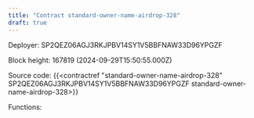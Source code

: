 ```yaml
---
title: "Contract standard-owner-name-airdrop-328"
draft: true
---
```

Deployer: SP2QEZ06AGJ3RKJPBV14SY1V5BBFNAW33D96YPGZF


 



Block height: 167819 (2024-09-29T15:50:55.000Z)

Source code: {{<contractref "standard-owner-name-airdrop-328" SP2QEZ06AGJ3RKJPBV14SY1V5BBFNAW33D96YPGZF standard-owner-name-airdrop-328>}}

Functions:


